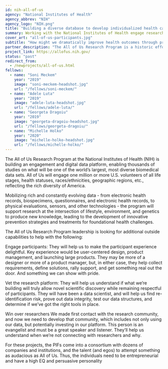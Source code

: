 ```yaml
---
id: nih-all-of-us
agency: "National Institutes of Health"
agency_abbrev: "NIH"
agency_logo: "NIH.png"
title: "Building a diverse database to develop individualized health care"
summary: Working with the National Institutes of Health engage research participants and researchers for the All of Us research program.
cover_art: "all-of-us-participants.jpg"
subtitle: "How might we dramatically improve health outcomes through precision medicine?"
partner_description: "The All of Us Research Program is a historic effort to gather data from one million or more people living in the United States to accelerate research and improve health."
project_link: https://allofus.nih.gov/
status: "past"
redirect_from:
  - /newprojects/all-of-us.html
fellows:
  - name: "Soni Meckem"
    year: "2019"
    image: "soni-meckem-headshot.jpg"
    url: "/fellows/soni-meckem/"
  - name: "Adele Luta"
    year: "2019"
    image: "adele-luta-headshot.jpg"
    url: "/fellows/adele-luta/"
  - name: "Georgeta Dragoiu"
    year: "2019"
    image: "georgeta-dragoiu-headshot.jpg"
    url: "/fellows/georgeta-dragoiu/"
  - name: "Michelle Holko"
    year: "2020"
    image: "michelle-holko-headshot.jpg"
    url: "/fellows/michelle-holko/"
---
```


The All of Us Research Program at the National Institutes of Health (NIH) is building an engagement and digital data platform, enabling thousands of studies on what will be one of the world’s largest, most diverse biomedical data sets. All of Us will engage one million or more U.S. volunteers of all life stages, health statuses, races/ethnicities, geographic regions, etc., reflecting the rich diversity of America.

Mobilizing rich and constantly evolving data - from electronic health records, biospecimens, questionnaires, and electronic health records, to physical evaluations, sensors, and other technologies - the program will support research at the intersection of lifestyle, environment, and genetics to produce new knowledge, leading to the development of innovative prevention strategies and treatments for foundational health challenges.

The All of Us Research Program leadership is looking for additional outside capabilities to help with the following:

Engage participants: They will help us to make the participant experience delightful. Key experience would be user-centered design, product management, and launching large products. They may be more of a designer or more of a product manager, but, in either case, they help collect requirements, define solutions, rally support, and get something real out the door. And something we can show with pride.

Vet the research platform: They will help us understand if what we’re building will truly allow novel scientific discovery while remaining respectful of participants. They will have been a data scientist, and will help us find re-identification risk, prove out data integrity, test our data structures, and determine if we’ve got the right tools in place.

Win over researchers We made first contact with the research community, and now we need to develop that community, which includes not only using our data, but potentially investing in our platform. This person is an evangelist and must be a great speaker and listener. They’ll help us understand when we’re not connecting with researchers and why.

For these projects, the PIFs come into a consortium with dozens of companies and institutions, and the talent (and egos) to attempt something as audacious as All of Us. Thus, the individuals need to be entrepreneurial and have a high EQ and persuasive personality

